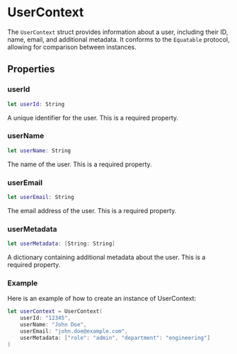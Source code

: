 # UserContext

The `UserContext` struct provides information about a user, including their ID, name, email, and additional metadata. It conforms to the `Equatable` protocol, allowing for comparison between instances.

## Properties

### userId
```swift
let userId: String
```

A unique identifier for the user. This is a required property.

### userName
```swift
let userName: String
```
The name of the user. This is a required property.

### userEmail
```swift
let userEmail: String
```
The email address of the user. This is a required property.

### userMetadata
```swift
let userMetadata: [String: String]
```
A dictionary containing additional metadata about the user. This is a required property.

### Example
Here is an example of how to create an instance of UserContext:

```swift
let userContext = UserContext(
    userId: "12345",
    userName: "John Doe",
    userEmail: "john.doe@example.com",
    userMetadata: ["role": "admin", "department": "engineering"]
)
```
